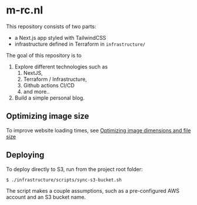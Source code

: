 # m-rc.nl

This repository consists of two parts:

- a Next.js app styled with TailwindCSS
- infrastructure defined in Terraform in `infrastructure/`

The goal of this repository is to

1. Explore different technologies such as
   1. NextJS,
   2. Terraform / Infrastructure,
   3. Github actions CI/CD
   4. and more..
2. Build a simple personal blog.

## Optimizing image size

To improve website loading times, see [Optimizing image dimensions and file size
](public-unoptimized/OPTIMIZE_IMAGES.md)

## Deploying

To deploy directly to S3, run from the project root folder:

```sh
$ ./infrastructure/scripts/sync-s3-bucket.sh
```

The script makes a couple assumptions, such as a pre-configured AWS account and an S3 bucket name.
